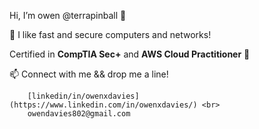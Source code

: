 
Hi, I’m owen @terrapinball 👋

🤖 I like fast and secure computers and networks!

Certified in <strong>CompTIA Sec+</strong> and <strong>AWS Cloud Practitioner</strong> 🌱

📫 Connect with me && drop me a line!

        [linkedin/in/owenxdavies](https://www.linkedin.com/in/owenxdavies/) <br>
        owendavies802@gmail.com
